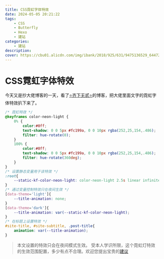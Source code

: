 ```yaml
---
title: CSS霓虹字体特效
date: 2024-05-05 20:21:22
tags:
    - CSS
    - Butterfly
    - Hexo
    - 建站
categories:
    - 建站
description:
cover: https://cbu01.alicdn.com/img/ibank/2018/925/631/9475136529_644721273.jpg
---
```

# CSS霓虹字体特效

今天又是抄大佬博客的一天，看了[⭐️齐下无贰⭐️](//weidows.github.io/)的博客，把大佬里面文字的霓虹字体特效扒下来了。

```css
/* 霓虹特效 */
@keyframes color-neon-light {
    0% {
        color:#0ff;
        text-shadow: 0 0 5px #fc199a, 0 0 10px rgba(252,25,154,.486);
        filter: hue-rotate(0);
    }
    100% {
        color:#0ff;
        text-shadow: 0 0 5px #fc199a, 0 0 10px rgba(252,25,154,.486);
        filter: hue-rotate(360deg);
    }
}
/* 设置静态变量用于该特效 */
:root{
    --static-kf-color-neon-light: color-neon-light 2.5s linear infinite;
}
/* 通过变量控制特效只在夜间生效 */
[data-theme='light']{
    --title-animation: none;
}
[data-theme='dark']{
    --title-animation: var(--static-kf-color-neon-light);
}
/* 在标题上设置特效 */
#site-title, #site-subtitle, .post-title{
    animation: var(--title-animation);
}
```

> 本文设置的特效只会在夜间模式生效。
> 受本人学识所限，这个霓虹灯特效的生效范围配置，多少有点不合理。欢迎您提出宝贵的[建议](https://github.com/bl-sun/bl-sun.github.io/issues)
